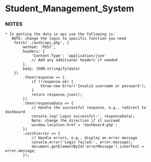 # Student_Management_System

### NOTES
    * In getting the data in api use the following js:
       NOTE: change the login to specific function you need
        fetch('./auth/api.php', {
            method: 'POST',
            headers: {
                'Content-Type': 'application/json'
                // Add any additional headers if needed
            },
            body: JSON.stringify(data)
        })
            .then(response => {
                if (!response.ok) {
                    throw new Error('Invalid username or password');
                }
                return response.json();
            })
            .then(responseData => {
                // Handle the successful response, e.g., redirect to dashboard
                console.log('Login successful:', responseData);
                Note: change the direction if it succeed
                window.location.href = 'dashboard.php';
            })
            .catch(error => {
                // Handle errors, e.g., display an error message
                console.error('Login failed:', error.message);
                document.getElementById('errorMessage').innerText = error.message;
            });
